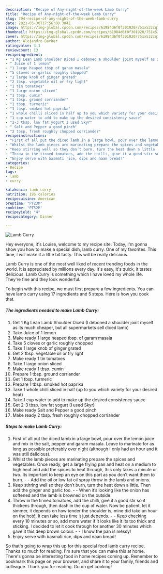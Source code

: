 ```yaml
---
description: "Recipe of Any-night-of-the-week Lamb Curry"
title: "Recipe of Any-night-of-the-week Lamb Curry"
slug: 794-recipe-of-any-night-of-the-week-lamb-curry
date: 2021-05-30T17:56:00.304Z
image: https://img-global.cpcdn.com/recipes/61984d6f0f301920/751x532cq70/lamb-curry-recipe-main-photo.jpg
thumbnail: https://img-global.cpcdn.com/recipes/61984d6f0f301920/751x532cq70/lamb-curry-recipe-main-photo.jpg
cover: https://img-global.cpcdn.com/recipes/61984d6f0f301920/751x532cq70/lamb-curry-recipe-main-photo.jpg
author: Alejandro Barker
ratingvalue: 4.1
reviewcount: 13
recipeingredient:
- "1 Kg Lean Lamb Shoulder Diced I deboned a shoulder joint myself as its much cheaper but all supermarkets sell diced lamb"
- " Juice of 1 lemon"
- "1 large heaped tbsp of garam masala"
- "5 cloves or garlic roughly chopped"
- "1 large knob of ginger grated"
- "2 tbsp. vegetable oil or fry light"
- "1 tin tomatoes"
- "1 large onion sliced"
- "1 tbsp. cumin"
- "1 tbsp. ground corriander"
- "1 tbsp. turmeric"
- "1 tbsp. smoked hot paprika"
- "1 whole chilli sliced in half up to you which variety for your desired heat"
- "1 cup water to add to make up the desired consistency sauce"
- "2-3 tbsp. low fat yogurt I used Skyr"
- " Salt and Pepper a good pinch"
- "2 tbsp. fresh roughly chopped corriander"
recipeinstructions:
- "First of all put the diced lamb in a large bowl, pour over the lemon juice and mix in the salt, pepper and garam masala. Leave to marinate for as long as possible preferably over night (although I only had an hour and it was still delicious)."
- "Whilst the lamb pieces are marinating prepare the spices and vegetables. Once ready, get a large frying pan and heat on a medium to high heat and add the spices to heat through, this only takes a minute or two. Its important to keep an eye on this part as you don’t want them to burn.  Add the oil or low fat oil spray throw in the lamb and onions."
- "Keep stirring well so they don’t burn, turn the heat down a little. Then add the ginger and garlic too.  When it’s looking like the onion has softened and the lamb is browned on the outside"
- "Throw in the tinned tomatoes, add the chilli, give it a good stir so it thickens through, then dash in the cup of water. Now be patient, let it simmer, it depends on how tender the shoulder is, mine did take an hour on the hob!, It can take less time it just depends.  Keep checking every 10 minutes or so, add more water if it looks like it its too thick and sticking. I decided to let it cook through for another 30 minutes which gave it this deep brown colour.  I know the pan is messy!"
- "Enjoy serve with basmati rice, dips and naan bread!"
categories:
- Recipe
tags:
- lamb
- curry

katakunci: lamb curry 
nutrition: 196 calories
recipecuisine: American
preptime: "PT23M"
cooktime: "PT52M"
recipeyield: "4"
recipecategory: Dinner

---
```



![Lamb Curry](https://img-global.cpcdn.com/recipes/61984d6f0f301920/751x532cq70/lamb-curry-recipe-main-photo.jpg)

Hey everyone, it's Louise, welcome to my recipe site. Today, I'm gonna show you how to make a special dish, lamb curry. One of my favorites. This time, I will make it a little bit tasty. This will be really delicious.

Lamb Curry is one of the most well liked of recent trending foods in the world. It is appreciated by millions every day. It's easy, it's quick, it tastes delicious. Lamb Curry is something which I have loved my whole life. They're fine and they look wonderful.




To begin with this recipe, we must first prepare a few ingredients. You can have lamb curry using 17 ingredients and 5 steps. Here is how you cook that.

<!--inarticleads1-->

##### The ingredients needed to make Lamb Curry:

1. Get 1 Kg Lean Lamb Shoulder Diced (I deboned a shoulder joint myself as its much cheaper, but all supermarkets sell diced lamb)
1. Take  Juice of 1 lemon
1. Make ready 1 large heaped tbsp. of garam masala
1. Take 5 cloves or garlic roughly chopped
1. Take 1 large knob of ginger grated
1. Get 2 tbsp. vegetable oil or fry light
1. Make ready 1 tin tomatoes
1. Take 1 large onion sliced
1. Make ready 1 tbsp. cumin
1. Prepare 1 tbsp. ground corriander
1. Get 1 tbsp. turmeric
1. Prepare 1 tbsp. smoked hot paprika
1. Take 1 whole chilli sliced in half (up to you which variety for your desired heat)
1. Take 1 cup water to add to make up the desired consistency sauce
1. Get 2-3 tbsp. low fat yogurt (I used Skyr)
1. Make ready  Salt and Pepper a good pinch
1. Make ready 2 tbsp. fresh roughly chopped corriander




<!--inarticleads2-->

##### Steps to make Lamb Curry:

1. First of all put the diced lamb in a large bowl, pour over the lemon juice and mix in the salt, pepper and garam masala. Leave to marinate for as long as possible preferably over night (although I only had an hour and it was still delicious).
1. Whilst the lamb pieces are marinating prepare the spices and vegetables. Once ready, get a large frying pan and heat on a medium to high heat and add the spices to heat through, this only takes a minute or two. Its important to keep an eye on this part as you don’t want them to burn. -  - Add the oil or low fat oil spray throw in the lamb and onions.
1. Keep stirring well so they don’t burn, turn the heat down a little. Then add the ginger and garlic too. -  - When it’s looking like the onion has softened and the lamb is browned on the outside
1. Throw in the tinned tomatoes, add the chilli, give it a good stir so it thickens through, then dash in the cup of water. Now be patient, let it simmer, it depends on how tender the shoulder is, mine did take an hour on the hob!, It can take less time it just depends. -  - Keep checking every 10 minutes or so, add more water if it looks like it its too thick and sticking. I decided to let it cook through for another 30 minutes which gave it this deep brown colour. -  - I know the pan is messy!
1. Enjoy serve with basmati rice, dips and naan bread!




So that's going to wrap this up for this special food lamb curry recipe. Thanks so much for reading. I'm sure that you can make this at home. There's gonna be interesting food in home recipes coming up. Remember to bookmark this page on your browser, and share it to your family, friends and colleague. Thank you for reading. Go on get cooking!
